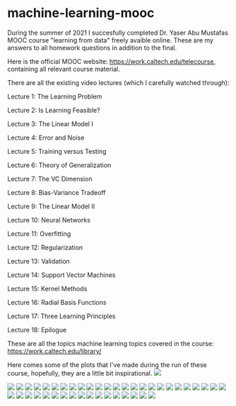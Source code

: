 # machine-learning-mooc
During the summer of 2021 I succesfully completed Dr. Yaser Abu Mustafas MOOC course "learning from data" freely avaible online. These are my answers to all homework questions in addition to the final.

Here is the official MOOC website: https://work.caltech.edu/telecourse, containing all relevant course material.

There are all the existing video lectures (which I carefully watched through):

Lecture 1: The Learning Problem

Lecture 2: Is Learning Feasible?

Lecture 3: The Linear Model I

Lecture 4: Error and Noise

Lecture 5: Training versus Testing

Lecture 6: Theory of Generalization

Lecture 7: The VC Dimension

Lecture 8: Bias-Variance Tradeoff

Lecture 9: The Linear Model II

Lecture 10: Neural Networks

Lecture 11: Overfitting

Lecture 12: Regularization

Lecture 13: Validation

Lecture 14: Support Vector Machines

Lecture 15: Kernel Methods

Lecture 16: Radial Basis Functions

Lecture 17: Three Learning Principles

Lecture 18: Epilogue

These are all the topics machine learning topics covered in the course: https://work.caltech.edu/library/

Here comes some of the plots that I've made during the run of these course, hopefully, they are a little bit inspirational.
![](images/Lloyd.gif)

![](images/Figure_2.png)
![](images/Figure_3.png)
![](images/Figure_4.png)
![](images/Figure_21_SVM_60p_btr_than_PLA.png)
![](images/Figure_5.png)
![](images/Figure_6.png)
![](images/Figure_7.png)
![](images/Figure_8.png)
![](images/Figure_9.png)
![](images/Figure_10.png)
![](images/Figure_11.png)
![](images/Figure_12.png)
![](images/Figure_13.png)
![](images/Figure_14.png)
![](images/Figure_15.png)
![](images/Figure_16.png)
![](images/Figure_17.png)
![](images/Figure_18.png)
![](images/Figure_19.png)
![](images/Figure_20.png)
![](images/Figure_22.png)
![](images/Figure_23.png)
![](images/Figure_24.png)
![](images/Figure_25.png)
![](images/Figure_26.png)
![](images/Figure_27.png)
![](images/Figure_28.png)
![](images/Figure_29.png)
![](images/Figure_30.png)
![](images/Figure_31.png)
![](images/Figure_32.png)
![](images/Figure_33.png)
![](images/Figure_34.png)
![](images/Figure_35.png)
![](images/Figure_36.png)
![](images/Figure_37.png)
![](images/Figure_38.png)
![](images/Figure_39.png)
![](images/Figure_40.png)
![](images/Figure_41.png)
![](images/Figure_42.png)
![](images/Figure_43.png)
